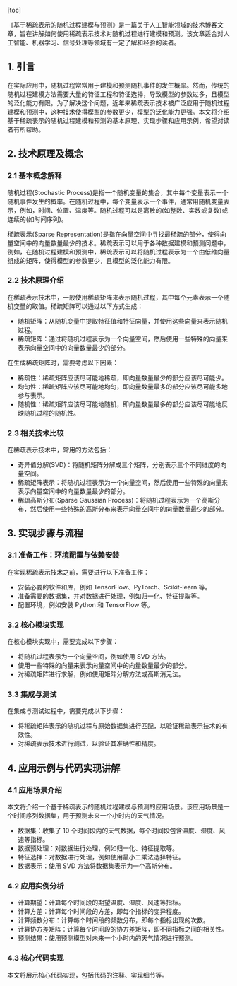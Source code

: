 
[toc]                    
                
                
《基于稀疏表示的随机过程建模与预测》是一篇关于人工智能领域的技术博客文章，旨在讲解如何使用稀疏表示技术对随机过程进行建模和预测。该文章适合对人工智能、机器学习、信号处理等领域有一定了解和经验的读者。

## 1. 引言

在实际应用中，随机过程常常用于建模和预测随机事件的发生概率。然而，传统的随机过程建模方法需要大量的特征工程和特征选择，导致模型的参数过多，且模型的泛化能力有限。为了解决这个问题，近年来稀疏表示技术被广泛应用于随机过程建模和预测中，这种技术使得模型的参数更少，模型的泛化能力更强。本文将介绍基于稀疏表示的随机过程建模和预测的基本原理、实现步骤和应用示例，希望对读者有所帮助。

## 2. 技术原理及概念

### 2.1 基本概念解释

随机过程(Stochastic Process)是指一个随机变量的集合，其中每个变量表示一个随机事件发生的概率。在随机过程中，每个变量表示一个事件，通常用随机变量表示，例如，时间、位置、温度等。随机过程可以是离散的(如整数、实数或复数)或连续的(如时间序列)。

稀疏表示(Sparse Representation)是指在向量空间中寻找最稀疏的部分，使得向量空间中的向量数量最少的技术。稀疏表示可以用于各种数据建模和预测问题中，例如，在随机过程建模和预测中，稀疏表示可以将随机过程表示为一个由低维向量组成的矩阵，使得模型的参数更少，且模型的泛化能力有限。

### 2.2 技术原理介绍

在稀疏表示技术中，一般使用稀疏矩阵来表示随机过程，其中每个元素表示一个随机变量的取值。稀疏矩阵可以通过以下方式生成：

- 随机矩阵：从随机变量中提取特征值和特征向量，并使用这些向量来表示随机过程。
- 稀疏矩阵：通过将随机过程表示为一个向量空间，然后使用一些特殊的向量来表示向量空间中的向量数量最少的部分。

在生成稀疏矩阵时，需要考虑以下因素：

- 稀疏性：稀疏矩阵应该尽可能地稀疏，即向量数量最少的部分应该尽可能少。
- 均匀性：稀疏矩阵应该尽可能地均匀，即向量数量最多的部分应该尽可能多地参与表示。
- 随机性：稀疏矩阵应该尽可能地随机，即向量数量最多的部分应该尽可能地反映随机过程的随机性。

### 2.3 相关技术比较

在稀疏表示技术中，常用的方法包括：

- 奇异值分解(SVD)：将随机矩阵分解成三个矩阵，分别表示三个不同维度的向量空间。
- 稀疏矩阵表示：将随机过程表示为一个向量空间，然后使用一些特殊的向量来表示向量空间中的向量数量最少的部分。
- 稀疏高斯分布(Sparse Gaussian Process)：将随机过程表示为一个高斯分布，然后使用一些特殊的高斯分布来表示向量空间中的向量数量最少的部分。

## 3. 实现步骤与流程

### 3.1 准备工作：环境配置与依赖安装

在实现稀疏表示技术之前，需要进行以下准备工作：

- 安装必要的软件和库，例如 TensorFlow、PyTorch、Scikit-learn 等。
- 准备需要的数据集，并对数据进行处理，例如归一化、特征提取等。
- 配置环境，例如安装 Python 和 TensorFlow 等。

### 3.2 核心模块实现

在核心模块实现中，需要完成以下步骤：

- 将随机过程表示为一个向量空间，例如使用 SVD 方法。
- 使用一些特殊的向量来表示向量空间中的向量数量最少的部分。
- 对稀疏矩阵进行求解，例如使用矩阵分解方法或高斯消元法。

### 3.3 集成与测试

在集成与测试过程中，需要完成以下步骤：

- 将稀疏矩阵表示的随机过程与原始数据集进行匹配，以验证稀疏表示技术的有效性。
- 对稀疏表示技术进行测试，以验证其准确性和精度。

## 4. 应用示例与代码实现讲解

### 4.1 应用场景介绍

本文将介绍一个基于稀疏表示的随机过程建模与预测的应用场景。该应用场景是一个时间序列数据集，用于预测未来一个小时内的天气情况。

- 数据集：收集了 10 个时间段内的天气数据，每个时间段包含温度、湿度、风速等指标。
- 数据预处理：对数据进行处理，例如归一化、特征提取等。
- 特征选择：对数据进行处理，例如使用最小二乘法选择特征。
- 数据表示：使用 SVD 方法将数据集表示为一个高斯分布。

### 4.2 应用实例分析

- 计算期望：计算每个时间段的期望温度、湿度、风速等指标。
- 计算方差：计算每个时间段的方差，即每个指标的变异程度。
- 计算频数分布：计算每个时间段的频数分布，即每个指标出现的次数。
- 计算协方差矩阵：计算每个时间段的协方差矩阵，即不同指标之间的相关性。
- 预测结果：使用预测模型对未来一个小时内的天气情况进行预测。

### 4.3 核心代码实现

本文将展示核心代码实现，包括代码的注释、实现细节等。

